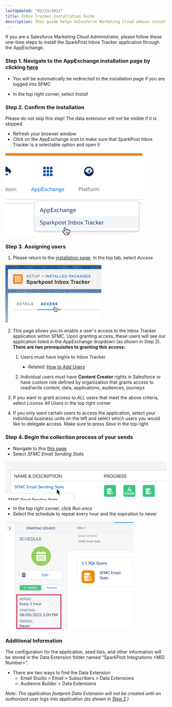 ```yaml
---
lastUpdated: "02/23/2023"
title: Inbox Tracker Installation Guide
description: This guide helps Salesforce Marketing Cloud admins install SparkPost Inbox Tracker application through the AppExchange
---
```


 If you are a Salesforce Marketing Cloud Administrator, please follow these one-time steps to install the SparkPost Inbox Tracker application through the AppExchange.

### Step 1. Navigate to the AppExchange installation page by clicking [here](https://mc.exacttarget.com/cloud/#app/Administration/InstalledPackages/65c86684-92a4-4dc0-841d-893ad935bd34/install)

* You will be automatically be redirected to the installation page if you are logged into SFMC

* In the top right corner, select *Install*

### Step 2. Confirm the installation

 Please do not skip this step! The data extension will not be visible if it is skipped.

* Refresh your browser window
* Click on the AppExchange icon to make sure that SparkPost Inbox Tracker is a selectable option and open it

![](media/inbox_tracker_installation_guide/image_0.png)

### Step 3. Assigning users

1. Please return to the [installation page](https://mc.exacttarget.com/cloud/#app/Administration/InstalledPackages/65c86684-92a4-4dc0-841d-893ad935bd34/install). In the top tab, select *Access* 

![](media/inbox_tracker_installation_guide/image_1.png)

2. This page allows you to enable a user's access to the Inbox Tracker application within SFMC. Upon granting access, these users will see our application listed in the AppExchange dropdown (as shown in Step 2). **There are two prerequisites to granting this access:** 

	1. Users must have logins to Inbox Tracker
	
		+ Related: [How to Add Users](/analyst/general/how-to-manage-your-user-list/)

	2. Individual users must have **Content Creator** rights in Salesforce or have custom role defined by organization that grants access to read/write content, data, applications, audiences, journeys

3. If you want to grant access to *ALL* users that meet the above criteria, select *License All Users* in the top right corner

4. If you only want certain users to access the application, select your individual business units on the left and select which users you would like to delegate access. Make sure to press *Save* in the top right.

### Step 4. Begin the collection process of your sends

* Navigate to this [this page](https://mc.s11.exacttarget.com/cloud/#app/Automation%20Studio/AutomationStudioFuel3/)
* Select *SFMC Email Sending Stats* 

![](media/inbox_tracker_installation_guide/image_2.png)
* In the top right corner, click *Run once*
* Select the schedule to repeat every hour and the expiration to never

![](media/inbox_tracker_installation_guide/image_3.png)

### Additional Information

 The configuration for the application, seed lists, and other information will be stored in the Data Extension folder named “SparkPost Integrations \<MID Number\>”.

* There are two ways to find the Data Extension
	+ Email Studio > Email > Subscribers > Data Extensions
	+ Audience Builder > Data Extensions

*Note: The application footprint Data Extension will not be created until an authorized user logs into application (as shown in [Step 2](#step-2-confirm-the-installation).)*
















